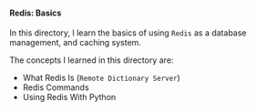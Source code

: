 #### Redis: Basics

In this directory, I learn the basics of using `Redis` as a database management, and caching system.

The concepts I learned in this directory are:
- What Redis Is (`Remote Dictionary Server`)
- Redis Commands
- Using Redis With Python
